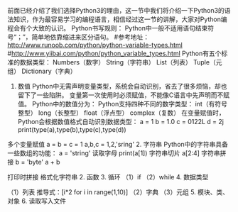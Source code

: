 前面已经介绍了我们选择Python3的理由，这一节中我们将介绍一下Python3的语法知识，作为最容易学习的编程语言，相信经过这一节的讲解，大家对Python编程会有个大致的认识。
Python书写规则：
Python中一般不适用语句结束符号“；”，简单地依靠缩进来区分语句。
#参考地址：http://www.runoob.com/python/python-variable-types.html
#http://www.yiibai.com/python/python_variable_types.html
Python有五个标准的数据类型：
Numbers（数字）
String（字符串）
List（列表）
Tuple（元组）
Dictionary（字典）
1. 数值
Python中无需声明变量类型，系统会自动识别，省去了很多烦恼，却也留下了一些陷阱。
变量第一次使用时必须赋值，不能像C语言中先声明而不赋值。
Python中的数值分为：
Python支持四种不同的数字类型：
int（有符号整型）
long（长整型）
float（浮点型）
complex（复数）
在变量赋值时，Python会根据数值格式自动识别数据类型：
a = 1
b = 1.0
c = 0122L
d = 2j
print(type(a),type(b),type(c),type(d))

多个变量赋值
a = b = c = 1
a,b,c = 1,2,'sring'
2. 字符串
Python中的字符串具备一些数组的功能：
a = 'string'
读取字母
print(a[1])
字符串切片
a[2:4]
字符串拼接
b = 'byte'
a + b

打印时拼接
格式化字符串
2. 函数
3. 循环
（1）if
（2）while
4. 数据类型

（1）列表
推导式：[i*2 for i in range(1,10)]
（2）字典
（3）元组
5. 模块、类、对象
6. 读取写入文件
